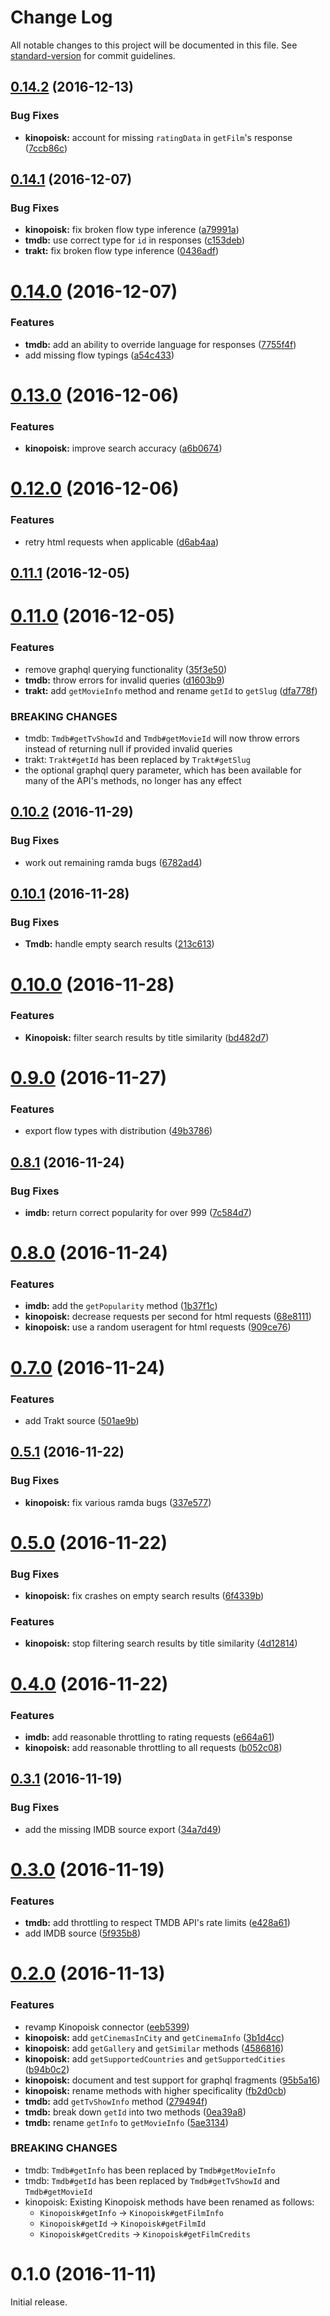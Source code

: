 # Change Log

All notable changes to this project will be documented in this file. See [standard-version](https://github.com/conventional-changelog/standard-version) for commit guidelines.

<a name="0.14.2"></a>
## [0.14.2](https://github.com/anvilabs/movie-api/compare/v0.14.1...v0.14.2) (2016-12-13)


### Bug Fixes

* **kinopoisk:** account for missing `ratingData` in `getFilm`'s response ([7ccb86c](https://github.com/anvilabs/movie-api/commit/7ccb86c))



<a name="0.14.1"></a>
## [0.14.1](https://github.com/anvilabs/movie-api/compare/v0.14.0...v0.14.1) (2016-12-07)


### Bug Fixes

* **kinopoisk:** fix broken flow type inference ([a79991a](https://github.com/anvilabs/movie-api/commit/a79991a))
* **tmdb:** use correct type for `id` in responses ([c153deb](https://github.com/anvilabs/movie-api/commit/c153deb))
* **trakt:** fix broken flow type inference ([0436adf](https://github.com/anvilabs/movie-api/commit/0436adf))



<a name="0.14.0"></a>
# [0.14.0](https://github.com/anvilabs/movie-api/compare/v0.13.0...v0.14.0) (2016-12-07)


### Features

* **tmdb:** add an ability to override language for responses ([7755f4f](https://github.com/anvilabs/movie-api/commit/7755f4f))
* add missing flow typings ([a54c433](https://github.com/anvilabs/movie-api/commit/a54c433))



<a name="0.13.0"></a>
# [0.13.0](https://github.com/anvilabs/movie-api/compare/v0.12.0...v0.13.0) (2016-12-06)


### Features

* **kinopoisk:** improve search accuracy ([a6b0674](https://github.com/anvilabs/movie-api/commit/a6b0674))



<a name="0.12.0"></a>
# [0.12.0](https://github.com/anvilabs/movie-api/compare/v0.11.1...v0.12.0) (2016-12-06)


### Features

* retry html requests when applicable ([d6ab4aa](https://github.com/anvilabs/movie-api/commit/d6ab4aa))



<a name="0.11.1"></a>
## [0.11.1](https://github.com/anvilabs/movie-api/compare/v0.11.0...v0.11.1) (2016-12-05)



<a name="0.11.0"></a>
# [0.11.0](https://github.com/anvilabs/movie-api/compare/v0.10.2...v0.11.0) (2016-12-05)


### Features

* remove graphql querying functionality ([35f3e50](https://github.com/anvilabs/movie-api/commit/35f3e50))
* **tmdb:** throw errors for invalid queries ([d1603b9](https://github.com/anvilabs/movie-api/commit/d1603b9))
* **trakt:** add `getMovieInfo` method and rename `getId` to `getSlug` ([dfa778f](https://github.com/anvilabs/movie-api/commit/dfa778f))


### BREAKING CHANGES

* tmdb: `Tmdb#getTvShowId` and `Tmdb#getMovieId` will now throw errors instead of returning null if provided invalid queries
* trakt: `Trakt#getId` has been replaced by `Trakt#getSlug`
* the optional graphql query parameter, which has been available for many of the API's methods, no longer has any effect



<a name="0.10.2"></a>
## [0.10.2](https://github.com/anvilabs/movie-api/compare/v0.10.1...v0.10.2) (2016-11-29)


### Bug Fixes

* work out remaining ramda bugs ([6782ad4](https://github.com/anvilabs/movie-api/commit/6782ad4))



<a name="0.10.1"></a>
## [0.10.1](https://github.com/anvilabs/movie-api/compare/v0.10.0...v0.10.1) (2016-11-28)


### Bug Fixes

* **Tmdb:** handle empty search results ([213c613](https://github.com/anvilabs/movie-api/commit/213c613))



<a name="0.10.0"></a>
# [0.10.0](https://github.com/anvilabs/movie-api/compare/v0.9.0...v0.10.0) (2016-11-28)


### Features

* **Kinopoisk:** filter search results by title similarity ([bd482d7](https://github.com/anvilabs/movie-api/commit/bd482d7))



<a name="0.9.0"></a>
# [0.9.0](https://github.com/anvilabs/movie-api/compare/v0.8.1...v0.9.0) (2016-11-27)


### Features

* export flow types with distribution ([49b3786](https://github.com/anvilabs/movie-api/commit/49b3786))



<a name="0.8.1"></a>
## [0.8.1](https://github.com/anvilabs/movie-api/compare/v0.8.0...v0.8.1) (2016-11-24)


### Bug Fixes

* **imdb:** return correct popularity for over 999 ([7c584d7](https://github.com/anvilabs/movie-api/commit/7c584d7))



<a name="0.8.0"></a>
# [0.8.0](https://github.com/anvilabs/movie-api/compare/v0.7.0...v0.8.0) (2016-11-24)


### Features

* **imdb:** add the `getPopularity` method ([1b37f1c](https://github.com/anvilabs/movie-api/commit/1b37f1c))
* **kinopoisk:** decrease requests per second for html requests ([68e8111](https://github.com/anvilabs/movie-api/commit/68e8111))
* **kinopoisk:** use a random useragent for html requests ([909ce76](https://github.com/anvilabs/movie-api/commit/909ce76))



<a name="0.7.0"></a>
# [0.7.0](https://github.com/anvilabs/movie-api/compare/v0.5.1...v0.7.0) (2016-11-24)


### Features

* add Trakt source ([501ae9b](https://github.com/anvilabs/movie-api/commit/501ae9b))



<a name="0.5.1"></a>
## [0.5.1](https://github.com/anvilabs/movie-api/compare/v0.5.0...v0.5.1) (2016-11-22)


### Bug Fixes

* **kinopoisk:** fix various ramda bugs ([337e577](https://github.com/anvilabs/movie-api/commit/337e577))



<a name="0.5.0"></a>
# [0.5.0](https://github.com/anvilabs/movie-api/compare/v0.4.0...v0.5.0) (2016-11-22)


### Bug Fixes

* **kinopoisk:** fix crashes on empty search results ([6f4339b](https://github.com/anvilabs/movie-api/commit/6f4339b))


### Features

* **kinopoisk:** stop filtering search results by title similarity ([4d12814](https://github.com/anvilabs/movie-api/commit/4d12814))



<a name="0.4.0"></a>
# [0.4.0](https://github.com/anvilabs/movie-api/compare/v0.3.1...v0.4.0) (2016-11-22)


### Features

* **imdb:** add reasonable throttling to rating requests ([e664a61](https://github.com/anvilabs/movie-api/commit/e664a61))
* **kinopoisk:** add reasonable throttling to all requests ([b052c08](https://github.com/anvilabs/movie-api/commit/b052c08))



<a name="0.3.1"></a>
## [0.3.1](https://github.com/anvilabs/movie-api/compare/v0.3.0...v0.3.1) (2016-11-19)


### Bug Fixes

* add the missing IMDB source export ([34a7d49](https://github.com/anvilabs/movie-api/commit/34a7d49))



<a name="0.3.0"></a>
# [0.3.0](https://github.com/anvilabs/movie-api/compare/v0.2.0...v0.3.0) (2016-11-19)


### Features

* **tmdb:** add throttling to respect TMDB API's rate limits ([e428a61](https://github.com/anvilabs/movie-api/commit/e428a61))
* add IMDB source ([5f935b8](https://github.com/anvilabs/movie-api/commit/5f935b8))



<a name="0.2.0"></a>
# [0.2.0](https://github.com/anvilabs/movie-api/compare/v0.1.0...v0.2.0) (2016-11-13)


### Features

* revamp Kinopoisk connector ([eeb5399](https://github.com/anvilabs/movie-api/commit/eeb5399))
* **kinopoisk:** add `getCinemasInCity` and `getCinemaInfo` ([3b1d4cc](https://github.com/anvilabs/movie-api/commit/3b1d4cc))
* **kinopoisk:** add `getGallery` and `getSimilar` methods ([4586816](https://github.com/anvilabs/movie-api/commit/4586816))
* **kinopoisk:** add `getSupportedCountries` and `getSupportedCities` ([b94b0c2](https://github.com/anvilabs/movie-api/commit/b94b0c2))
* **kinopoisk:** document and test support for graphql fragments ([95b5a16](https://github.com/anvilabs/movie-api/commit/95b5a16))
* **kinopoisk:** rename methods with higher specificality ([fb2d0cb](https://github.com/anvilabs/movie-api/commit/fb2d0cb))
* **tmdb:** add `getTvShowInfo` method ([279494f](https://github.com/anvilabs/movie-api/commit/279494f))
* **tmdb:** break down `getId` into two methods ([0ea39a8](https://github.com/anvilabs/movie-api/commit/0ea39a8))
* **tmdb:** rename `getInfo` to `getMovieInfo` ([5ae3134](https://github.com/anvilabs/movie-api/commit/5ae3134))


### BREAKING CHANGES

* tmdb: `Tmdb#getInfo` has been replaced by `Tmdb#getMovieInfo`
* tmdb: `Tmdb#getId` has been replaced by `Tmdb#getTvShowId` and `Tmdb#getMovieId`
* kinopoisk: Existing Kinopoisk methods have been renamed as follows:
  * `Kinopoisk#getInfo` → `Kinopoisk#getFilmInfo`
  * `Kinopoisk#getId` → `Kinopoisk#getFilmId`
  * `Kinopoisk#getCredits` → `Kinopoisk#getFilmCredits`



<a name="0.1.0"></a>
# 0.1.0 (2016-11-11)

Initial release.
